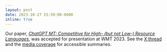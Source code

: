 ```yaml
---
layout: post
date: 2023-10-27 15:59:00-0400
inline: true
---
```

Our paper, [_ChatGPT MT: Competitive for High- (but not Low-) Resource Languages_](https://arxiv.org/abs/2309.07423), was accepted for presentation at WMT 2023. See the [X thread](https://x.com/robinson_n8/status/1702668185441341712?s=20) and the [media coverage](https://slator.com/how-effective-are-large-language-models-in-low-resource-language-translation/) for accessible summaries.